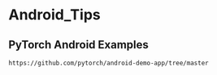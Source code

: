 # Android_Tips

## PyTorch Android Examples
    https://github.com/pytorch/android-demo-app/tree/master
